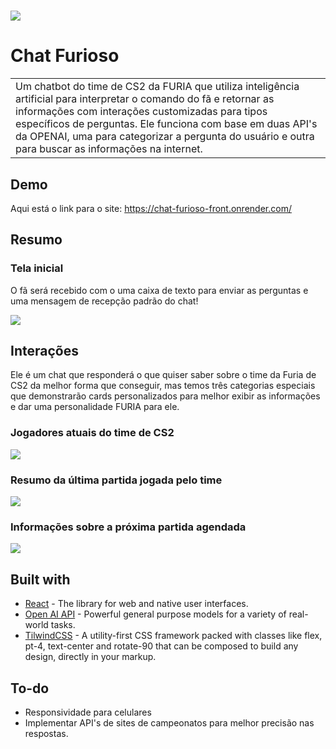 # ![](https://amorimbreno.github.io/images/conversation.png)
# Chat Furioso
<table>
<tr>
<td>
 Um chatbot do time de CS2 da FURIA que utiliza inteligência artificial para interpretar o comando do fã e retornar as informações com interações customizadas para tipos específicos de perguntas. Ele funciona com base em duas API's da OPENAI, uma para categorizar a pergunta do usuário e outra para buscar as informações na internet. 
</td>
</tr>
</table>

## Demo
Aqui está o link para o site:  https://chat-furioso-front.onrender.com/

## Resumo

### Tela inicial
O fã será recebido com o uma caixa de texto para enviar as perguntas e uma mensagem de recepção padrão do chat!

![](https://amorimbreno.github.io/images/chat-furioso-landing.png)

## Interações
Ele é um chat que responderá o que quiser saber sobre o time da Furia de CS2 da melhor forma que conseguir, mas temos três categorias especiais que demonstrarão cards personalizados para melhor exibir as informações e dar uma personalidade FURIA para ele.

### Jogadores atuais do time de CS2

![](https://amorimbreno.github.io/images/chat-furioso-players-card.png)

### Resumo da última partida jogada pelo time

![](https://amorimbreno.github.io/images/chat-furioso-prev-game-card.png)

### Informações sobre a próxima partida agendada

![](https://amorimbreno.github.io/images/chat-furioso-next-game-with-image.png)

## Built with 

- [React](https://react.dev/) - The library for web and native user interfaces.
- [Open AI API](https://openai.com/api/) - Powerful general purpose models for a variety of real-world tasks.
- [TilwindCSS](https://tailwindcss.com/) - A utility-first CSS framework packed with classes like flex, pt-4, text-center and rotate-90 that can be composed to build any design, directly in your markup.

## To-do
- Responsividade para celulares
- Implementar API's de sites de campeonatos para melhor precisão nas respostas.

